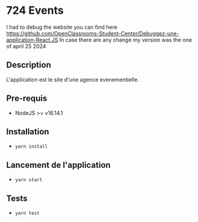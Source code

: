 # 724 Events

I had to debug the website you can find here https://github.com/OpenClassrooms-Student-Center/Debuggez-une-application-React.JS
In case there are any change my version was the one of april 25 2024
 
## Description
L'application est le site d'une agence evenementielle.
## Pre-requis
- NodeJS  >= v16.14.1

## Installation
- `yarn install`

## Lancement de l'application
- `yarn start`

## Tests
- `yarn test`
